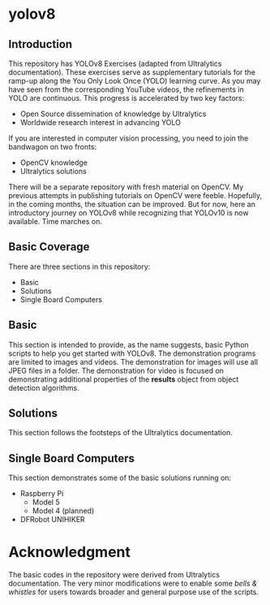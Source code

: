 # yolov8

## Introduction
This repository has YOLOv8 Exercises (adapted from Ultralytics documentation). These exercises serve as supplementary tutorials for the ramp-up along the You Only Look Once (YOLO) learning curve. As you may have seen from the corresponding YouTube videos, the refinements in YOLO are continuous. This progress is accelerated by two key factors:
- Open Source dissemination of knowledge by Ultralytics
- Worldwide research interest in advancing YOLO

If you are interested in computer vision processing, you need to join the bandwagon on two fronts:
- OpenCV knowledge
- Ultralytics solutions

There will be a separate repository with fresh material on OpenCV. My previous attempts in publishing tutorials on OpenCV were feeble. Hopefully, in the coming months, the situation can be improved. But for now, here an introductory journey on YOLOv8 while recognizing that YOLOv10 is now available. Time marches on.

## Basic Coverage
There are three sections in this repository:
- Basic
- Solutions
- Single Board Computers

## Basic
This section is intended to provide, as the name suggests, basic Python scripts to help you get started with YOLOv8. The demonstration programs are limited to images and videos. The demonstration for images will use all JPEG files in a folder. The demonstration for video is focused on demonstrating additional properties of the **results** object from object detection algorithms.

## Solutions
This section follows the footsteps of the Ultralytics documentation.

## Single Board Computers
This section demonstrates some of the basic solutions running on:
- Raspberry Pi
  - Model 5
  - Model 4 (planned)
- DFRobot UNIHIKER

# Acknowledgment
The basic codes in the repository were derived from Ultralytics documentation. The very minor modifications were to enable some _bells & whistles_ for users towards broader and general purpose use of the scripts.

